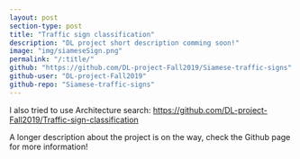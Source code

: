 ```yaml
---
layout: post
section-type: post
title: "Traffic sign classification"
description: "DL project short description comming soon!"
image: "img/siameseSign.png"
permalink: "/:title/"
github: "https://github.com/DL-project-Fall2019/Siamese-traffic-signs"
github-user: "DL-project-Fall2019"
github-repo: "Siamese-traffic-signs"
---
```


I also tried to use Architecture search: https://github.com/DL-project-Fall2019/Traffic-sign-classification

A longer description about the project is on the way, check the Github page for more information!




 
